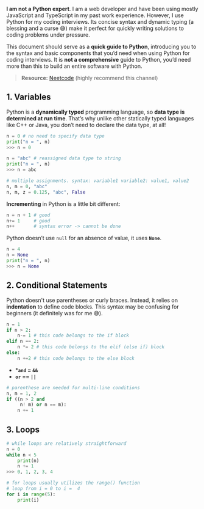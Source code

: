 **I am not a Python expert**. I am a web developer and have been using mostly JavaScript and TypeScript in my past work experience. However, I use Python for my coding interviews. Its concise syntax and dynamic typing (a blessing and a curse 😅) make it perfect for quickly writing solutions to coding problems under pressure. 

This document should serve as a **quick guide to Python**, introducing you to the syntax and basic components that you’d need when using Python for coding interviews. It is **not a comprehensive** guide to Python, you’d need more than this to build an entire software with Python. 

> **Resource:** [Neetcode](https://www.youtube.com/watch?v=0K_eZGS5NsU) (highly recommend this channel)
## 1. Variables
Python is a **dynamically typed** programming language, so **data type is determined at run time**. That’s why unlike other statically typed languages like C++ or Java, you don’t need to declare the data type, at all!
```python
n = 0 # no need to specify data type 
print("n = ", n) 
>>> n = 0

n = "abc" # reassigned data type to string
print("n = ", n)
>>> n = abc

# multiple assignments. syntax: variable1 variable2: value1, value2
n, m = 0, "abc" 
n, m, z = 0.125, "abc", False
```

**Incrementing** in Python is a little bit different: 
```python
n = n + 1 # good
n+= 1     # good
n++       # syntax error -> cannot be done
```

Python doesn’t use `null` for an absence of value, it uses **`None`**. 
```python
n = 4
n = None
print("n = ", n) 
>>> n = None
```
## 2. Conditional Statements
Python doesn't use parentheses or curly braces. Instead, it relies on **indentation** to define code blocks. This syntax may be confusing for beginners (it definitely was for me 😅).
```python
n = 1
if n > 2:
	n-= 1 # this code belongs to the if block
elif n == 2: 
	n *= 2 # this code belongs to the elif (else if) block
else: 
	n +=2 # this code belongs to the else block
```

* ***`and` = `&&`**
* **`or` == `||`**
```python
# parenthese are needed for multi-line conditions
n, m = 1, 2
if ((n > 2 and
	 n! m) or n == m):
	n += 1
```
## 3. Loops
```python
# while loops are relatively straightforward
n = 0
while n < 5 
    print(n)
	n += 1 
>>> 0, 1, 2, 3, 4

# for loops usually utilizes the range() function
# loop from i = 0 to i =  4
for i in range(5): 
	print(i)
```

